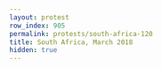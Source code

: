 ```yaml
---
layout: protest
row_index: 905
permalink: protests/south-africa-120
title: South Africa, March 2018
hidden: true
---
```

